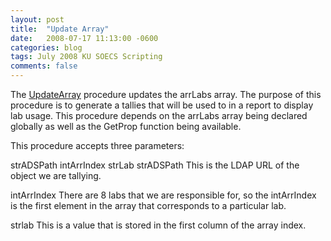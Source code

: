 ```yaml
---
layout: post
title:  "Update Array"
date:   2008-07-17 11:13:00 -0600
categories: blog
tags: July 2008 KU SOECS Scripting
comments: false
---
```

The [UpdateArray](https://github.com/jeffpatton1971/mod-posh/blob/master/vbs/playground/procedures/UpdateArray.txt) procedure updates the arrLabs array. The purpose of this procedure is to generate a tallies that will be used to in a report to display lab usage. This procedure depends on the arrLabs array being declared globally as well as the GetProp function being available.

This procedure accepts three parameters:

strADSPath
intArrIndex
strLab
strADSPath
This is the LDAP URL of the object we are tallying.

intArrIndex
There are 8 labs that we are responsible for, so the intArrIndex is the first element in the array that corresponds to a particular lab.

strlab
This is a value that is stored in the first column of the array index.
